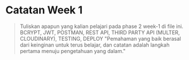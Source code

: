# Catatan Week 1

> Tuliskan apapun yang kalian pelajari pada phase 2 week-1 di file ini.
> BCRYPT, JWT, POSTMAN, REST API, THIRD PARTY API (MULTER, CLOUDINARY), TESTING, DEPLOY
> "Pemahaman yang baik berasal dari keinginan untuk terus belajar, dan catatan adalah langkah pertama menuju pengetahuan yang dalam."

